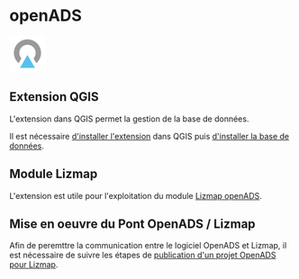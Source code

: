 # openADS

![logo openads](media/icon.png)

## Extension QGIS

L'extension dans QGIS permet la gestion de la base de données.

Il est nécessaire [d'installer l'extension](./user-guide/installation.md) dans QGIS puis
[d'installer la base de données](./user-guide/configuration.md).

## Module Lizmap

L'extension est utile pour l'exploitation du module [Lizmap openADS](https://github.com/3liz/lizmap-openads-module).

## Mise en oeuvre du Pont OpenADS / Lizmap

Afin de peremttre la communication entre le logiciel OpenADS et Lizmap, il est nécessaire de suivre les étapes de
[publication d'un projet OpenADS pour Lizmap](./user-guide/publication.md).

